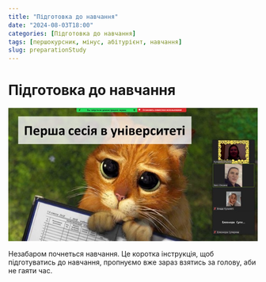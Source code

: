 ```yaml
---
title: "Підготовка до навчання"
date: "2024-08-03T18:00"
categories: [Підготовка до навчання]
tags: [першокурсник, мінус, абітурієнт, навчання]
slug: preparationStudy
---
```


# Підготовка до навчання

![Зображення для підготовки до навчання](/assets/session.jpg)

Незабаром почнеться навчання. Це коротка інструкція, щоб підготуватись до навчання, пропнуємо вже зараз взятись за голову, аби не гаяти час.
